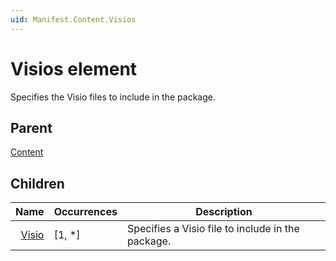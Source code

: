 ```yaml
---
uid: Manifest.Content.Visios
---
```


# Visios element

Specifies the Visio files to include in the package.

## Parent

[Content](xref:Manifest.Content)

## Children

|Name|Occurrences|Description|
|--- |--- |--- |
|&nbsp;&nbsp;[Visio](xref:Manifest.Content.Visios.Visio)|[1, *]|Specifies a Visio file to include in the package.|
